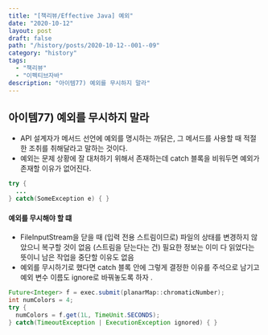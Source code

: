 ```yaml
---
title: "[책리뷰/Effective Java] 예외"
date: "2020-10-12"
layout: post
draft: false
path: "/history/posts/2020-10-12--001--09"
category: "history"
tags:
  - "책리뷰"
  - "이펙티브자바"
description: "아이템77) 예외를 무시하지 말라"
---
```


## 아이템77) 예외를 무시하지 말라

- API 설계자가 메서드 선언에 예외를 명시하는 까닭은, 그 메서드를 사용할 때 적절한 조취를 취해달라고 말하는 것이다.
- 예외는 문제 상황에 잘 대처하기 위해서 존재하는데 catch 블록을 비워두면 예외가 존재할 이유가 없어진다.

```java
try { 
  ... 
} catch(SomeException e) { }
```  


#### 예외를 무시해야 할 떄
* FileInputStream을 닫을 때
  (입력 전용 스트림이므로) 파일의 상태를 변경하지 않았으니 복구할 것이 없음
  (스트림을 닫는다는 건) 필요한 정보는 이미 다 읽었다는 뜻이니 남은 작업을 중단할 이유도 없음
* 예외를 무시하기로 했다면 catch 블록 안에 그렇게 결정한 이유를 주석으로 남기고 예외 변수 이름도 ignore로 바꿔놓도록 하자 .
```java
Future<Integer> f = exec.submit(planarMap::chromaticNumber); 
int numColors = 4; 
try { 
  numColors = f.get(1L, TimeUnit.SECONDS); 
} catch(TimeoutException | ExecutionException ignored) { }
```
